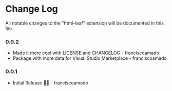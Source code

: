 # Change Log
All notable changes to the "html-leaf" extension will be documented in this file.

### 0.0.2

* Made it more cool with LICENSE and CHANGELOG - franciscoamado
* Package with more data for Visual Studio Marketplace - franciscoamado

### 0.0.1

* Initial Release 🍃🎉 - franciscoamado
